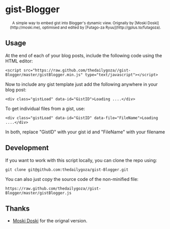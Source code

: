gist-Blogger
============
<center><small>A simple way to embed gist into Blogger's dynamic view. Orignally by [Moski Doski](http://moski.me), optimised and edited by [Futago-za Ryuu](http://gplus.to/futagoza).</small></center>

## Usage

At the end of each of your blog posts, include the following code using the HTML editor:

    <script src="https://raw.github.com/thedailygoza//gist-Blogger/master/gistBlogger.min.js" type="text/javascript"></script>

Now to include any gist template just add the following anywhere in your blog post:

	<div class="gistLoad" data-id="GistID">Loading ....</div>

To get individual files from a gist, use:

	<div class="gistLoad" data-id="GistID" data-file="FileName">Loading ....</div>

In both, replace "GistID" with your gist id and "FileName" with your filename


## Development

If you want to work with this script locally, you can clone the repo using:

	git clone git@github.com:thedailygoza/gist-Blogger.git

You can also just copy the source code of the non-minified file:

	https://raw.github.com/thedailygoza//gist-Blogger/master/gistBlogger.js


## Thanks

* [Moski Doski](http://moski.me) for the orignal version.